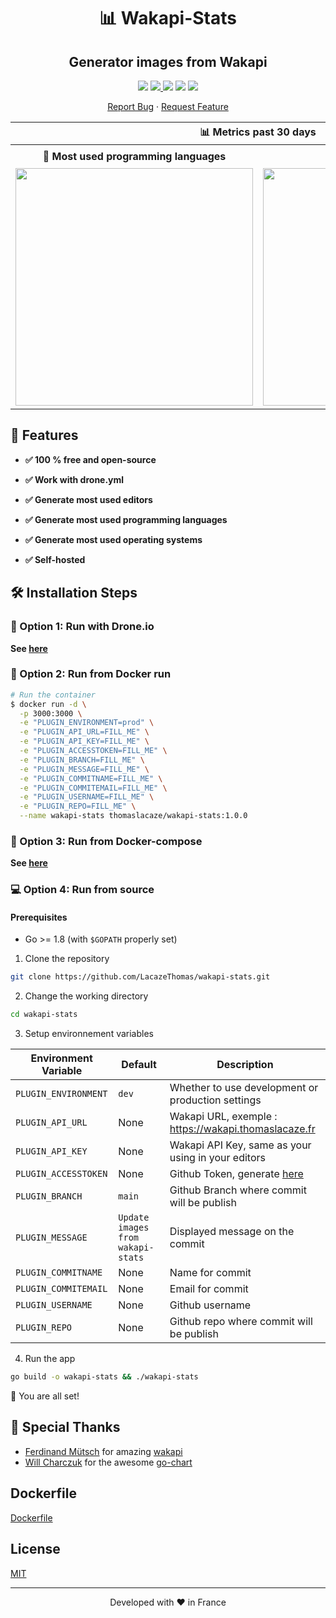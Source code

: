 <h1 align="center">
📊 Wakapi-Stats
</h1>

<h2 align="center">
Generator images from Wakapi
</h2>

<p align="center">

  <img src="https://badges.fw-web.space/github/v/release/lacazethomas/wakapi-stats">

  <a href="https://goreportcard.com/report/github.com/LacazeThomas/wakapi-stats">
    <img src="https://goreportcard.com/badge/github.com/LacazeThomas/wakapi-stats">
  </a>
  
  <img src="https://badges.fw-web.space/github/languages/code-size/lacazethomas/wakapi-stats">

  <img src="https://badges.fw-web.space/github/license/LacazeThomas/wakapi-stats">
  
  <a href="https://drone.thomaslacaze.fr/LacazeThomas/wakapi-stats">
    <img src="https://drone.thomaslacaze.fr/api/badges/LacazeThomas/wakapi-stats/status.svg">
  </a>
</p>

<p align="center">
    <a href="https://github.com/LacazeThomas/wakapi-stats/issues/new/choose">Report Bug</a>
    ·
    <a href="https://github.com/LacazeThomas/wakapi-stats/issues/new/choose">Request Feature</a>
</p>


<table>
  <tr>
    <th colspan="2" align="center">
      📊 Metrics past 30 days
    </th>
  </tr>
  <tr>
    <th>💬 Most used programming languages</th>
    <th>🛠️ Most used editors</th>
  </tr>
  <tr>
    <td align="center">
      <img alt="" width="380" src="https://raw.githubusercontent.com/LacazeThomas/LacazeThoma/main/languages.png">
      <img width="800" height="1" alt="">
    </td>
    <td align="center">
      <img alt="" width="380" src="https://raw.githubusercontent.com/LacazeThomas/LacazeThoma/main/editors.png">
      <img width="800" height="1" alt="">
    </td>
  </tr>
</table>

## 🧐 Features

- **✅ 100 % free and open-source**

- **✅ Work with drone.yml**

- **✅ Generate most used editors**

- **✅ Generate most used programming languages**

- **✅ Generate most used operating systems**

- **✅ Self-hosted**


## 🛠️ Installation Steps

### 🐳 Option 1: Run with Drone.io
**See [here](https://github.com/LacazeThomas/LacazeThomas/blob/main/.drone.yml)** 

### 🐳 Option 2: Run from Docker run 
```bash
# Run the container
$ docker run -d \
  -p 3000:3000 \
  -e "PLUGIN_ENVIRONMENT=prod" \
  -e "PLUGIN_API_URL=FILL_ME" \
  -e "PLUGIN_API_KEY=FILL_ME" \
  -e "PLUGIN_ACCESSTOKEN=FILL_ME" \
  -e "PLUGIN_BRANCH=FILL_ME" \
  -e "PLUGIN_MESSAGE=FILL_ME" \
  -e "PLUGIN_COMMITNAME=FILL_ME" \
  -e "PLUGIN_COMMITEMAIL=FILL_ME" \
  -e "PLUGIN_USERNAME=FILL_ME" \
  -e "PLUGIN_REPO=FILL_ME" \
  --name wakapi-stats thomaslacaze/wakapi-stats:1.0.0
```

### 🐳 Option 3: Run from Docker-compose
**See [here](https://github.com/LacazeThomas/wakapi-stats/blob/main/docker-compose.yml)** 

### 💻 Option 4: Run from source
#### Prerequisites
* Go >= 1.8 (with `$GOPATH` properly set)

1. Clone the repository

```bash
git clone https://github.com/LacazeThomas/wakapi-stats.git
```

2. Change the working directory

```bash
cd wakapi-stats
```

3. Setup environnement variables

| Environment Variable      | Default      | Description                                                         |
|---------------------------|--------------|---------------------------------------------------------------------|
| `PLUGIN_ENVIRONMENT`               | `dev`          | Whether to use development or production settings                  |
| `PLUGIN_API_URL`               | None          | Wakapi URL, exemple : https://wakapi.thomaslacaze.fr                  |
| `PLUGIN_API_KEY`               | None          | Wakapi API Key, same as your using in your editors                  |
| `PLUGIN_ACCESSTOKEN`               | None          | Github Token, generate [here](https://github.com/settings/tokens)                  |
| `PLUGIN_BRANCH`               | `main`          | Github Branch where commit will be publish                  |
| `PLUGIN_MESSAGE`               | `Update images from wakapi-stats`          | Displayed message on the commit                  |
| `PLUGIN_COMMITNAME`               | None          | Name for commit                   |
| `PLUGIN_COMMITEMAIL`               | None          | Email for commit                  |
| `PLUGIN_USERNAME`               | None          | Github username                  |
| `PLUGIN_REPO`               | None          | Github repo where commit will be publish                  |


4. Run the app

```bash
go build -o wakapi-stats && ./wakapi-stats
```

🌟 You are all set!


## 🙇 Special Thanks

- [Ferdinand Mütsch](https://github.com/muety) for amazing [wakapi](https://github.com/muety/wakapi)
- [Will Charczuk](https://github.com/wcharczuk) for the awesome [go-chart](https://github.com/wcharczuk/go-chart)


## Dockerfile

<a href="https://github.com/LacazeThomas/wakapi-stats/blob/main/Dockerfile">Dockerfile</a>
## License

<a href="https://github.com/LacazeThomas/wakapi-stats/blob/main/LICENSE">MIT</a>

<hr>
<p align="center">
Developed with ❤️ in France 
</p>

